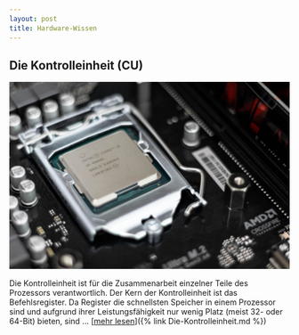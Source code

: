 ```yaml
---
layout: post
title: Hardware-Wissen
---
```


## Die Kontrolleinheit (CU)

<a href="https://sascha-baranji.tk/TestPost/"> ![Prozessor](/public/pictures/Prozessor.jpg) </a>

Die Kontrolleinheit ist für die Zusammenarbeit einzelner Teile des Prozessors verantwortlich. Der Kern der Kontrolleinheit ist das Befehlsregister. Da Register die schnellsten Speicher in einem Prozessor sind und aufgrund ihrer Leistungsfähigkeit nur wenig Platz (meist 32- oder 64-Bit) bieten, sind ... [<ins>mehr lesen</ins>]({% link Die-Kontrolleinheit.md %})
